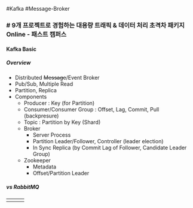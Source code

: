 #Kafka #Message-Broker

### # 9개 프로젝트로 경험하는 대용량 트래픽 & 데이터 처리 초격차 패키지 Online - 패스트 캠퍼스

#### Kafka Basic
##### Overview
* Distributed ~~Message~~/Event Broker
* Pub/Sub, Multiple Read
* Partition, Replica
* Components
	* Producer : Key (for Partition)
	* Consumer/Consumer Group : Offset, Lag, Commit, Pull (backpresure)
	* Topic : Partition by Key (Shard)
	* Broker
		* Server Process
		* Partition Leader/Follower, Controller (leader election)
		* In Sync Replica (by Commit Lag of Follower, Candidate Leader Group)
	* Zookeeper
		* Metadata
		* Offset/Partition Leader
##### vs RabbitMQ

|     |     |     |
| --- | --- | --- |
|     |     |     |
